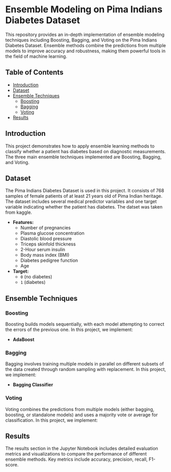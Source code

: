 # Ensemble Modeling on Pima Indians Diabetes Dataset
This repository provides an in-depth implementation of ensemble modeling techniques including Boosting, Bagging, and Voting on the Pima Indians Diabetes Dataset. Ensemble methods combine the predictions from multiple models to improve accuracy and robustness, making them powerful tools in the field of machine learning.

## Table of Contents
- [Introduction](#introduction)
- [Dataset](#dataset)
- [Ensemble Techniques](#ensemble-techniques)
  - [Boosting](#boosting)
  - [Bagging](#bagging)
  - [Voting](#voting)
- [Results](#results)

## Introduction
This project demonstrates how to apply ensemble learning methods to classify whether a patient has diabetes based on diagnostic measurements. The three main ensemble techniques implemented are Boosting, Bagging, and Voting.

## Dataset
The Pima Indians Diabetes Dataset is used in this project. It consists of 768 samples of female patients of at least 21 years old of Pima Indian heritage. The dataset includes several medical predictor variables and one target variable indicating whether the patient has diabetes. The datset was taken from kaggle.

- **Features:**
  - Number of pregnancies
  - Plasma glucose concentration
  - Diastolic blood pressure
  - Triceps skinfold thickness
  - 2-Hour serum insulin
  - Body mass index (BMI)
  - Diabetes pedigree function
  - Age
- **Target:**
  - `0` (no diabetes)
  - `1` (diabetes)

## Ensemble Techniques

### Boosting
Boosting builds models sequentially, with each model attempting to correct the errors of the previous one. In this project, we implement:
- **AdaBoost**

### Bagging
Bagging involves training multiple models in parallel on different subsets of the data created through random sampling with replacement. In this project, we implement:
- **Bagging Classifier**

### Voting
Voting combines the predictions from multiple models (either bagging, boosting, or standalone models) and uses a majority vote or average for classification. In this project, we implement:


## Results
The results section in the Jupyter Notebook includes detailed evaluation metrics and visualizations to compare the performance of different ensemble methods. Key metrics include accuracy, precision, recall, F1-score.

